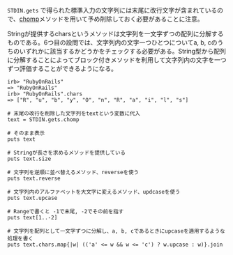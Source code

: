 `STDIN.gets` で得られた標準入力の文字列には末尾に改行文字が含まれているので、[chomp](http://ref.xaio.jp/ruby/classes/string/chomp)メソッドを用いて予め削除しておく必要があることに注意。

Stringが提供するcharsというメソッドは文字列を一文字ずつの配列に分解するものである。6つ目の設問では、文字列内の文字一つひとつについてa, b, cのうちのいずれかに該当するかどうかをチェックする必要がある。String型から配列に分解することによってブロック付きメソッドを利用して文字列内の文字を一つずつ評価することができるようになる。

```
irb> "RubyOnRails"
=> "RubyOnRails"
irb> "RubyOnRails".chars
=> ["R", "u", "b", "y", "O", "n", "R", "a", "i", "l", "s"]
```

```
# 末尾の改行を削除した文字列をtextという変数に代入
text = STDIN.gets.chomp

# そのまま表示
puts text

# Stringが長さを求めるメソッドを提供している
puts text.size

# 文字列を逆順に並べ替えるメソッド、reverseを使う
puts text.reverse

# 文字列内のアルファベットを大文字に変えるメソッド、updcaseを使う
puts text.upcase

# Rangeで書くと -1で末尾, -2でその前を指す
puts text[1..-2]

# 文字列を配列として一文字ずつに分解し、a, b, cであるときにupcaseを適用するような処理を書く
puts text.chars.map{|w| (('a' <= w && w <= 'c') ? w.upcase : w)}.join
```
